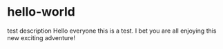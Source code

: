 # hello-world
test description
Hello everyone this is a test. I bet you are all enjoying this new exciting adventure!
